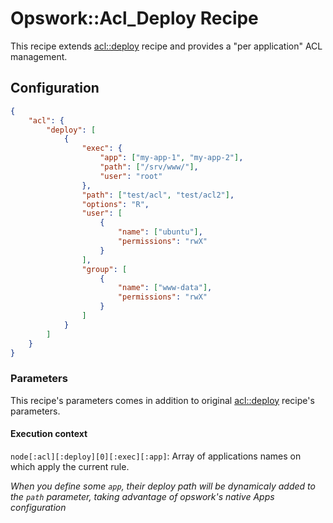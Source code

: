 # Opswork::Acl_Deploy Recipe

This recipe extends [acl::deploy](../../acl/doc/deploy.md) recipe and provides
a "per application" ACL management.

## Configuration

```json
{
    "acl": {
        "deploy": [
            {
                "exec": {
                    "app": ["my-app-1", "my-app-2"],
                    "path": ["/srv/www/"],
                    "user": "root"
                },
                "path": ["test/acl", "test/acl2"],
                "options": "R",
                "user": [
                    {
                        "name": ["ubuntu"],
                        "permissions": "rwX"
                    }
                ],
                "group": [
                    {
                        "name": ["www-data"],
                        "permissions": "rwX"
                    }
                ]
            }
        ]
    }
}
```

### Parameters

This recipe's parameters comes in addition to original [acl::deploy](../../acl/doc/deploy.md) recipe's parameters.

#### Execution context

`node[:acl][:deploy][0][:exec][:app]`: Array of applications names on which apply the current rule.

*When you define some `app`, their deploy path will be dynamicaly added to the `path` parameter,
taking advantage of opswork's native Apps configuration*